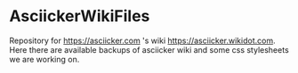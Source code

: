 # AsciickerWikiFiles
Repository for https://asciicker.com 's wiki https://asciicker.wikidot.com.
Here there are available backups of asciicker wiki and some css stylesheets we are working on.
